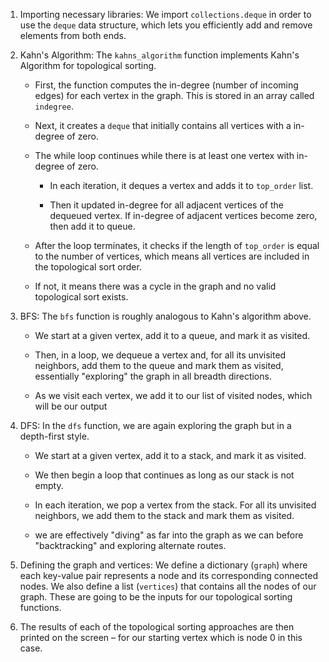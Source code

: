 1. Importing necessary libraries: We import `collections.deque` in order to use the `deque` data structure, which lets you efficiently add and remove elements from both ends.

2. Kahn's Algorithm: The `kahns_algorithm` function implements Kahn's Algorithm for topological sorting. 

   - First, the function computes the in-degree (number of incoming edges) for each vertex in the graph. This is stored in an array called `indegree`.

   - Next, it creates a `deque` that initially contains all vertices with a in-degree of zero.

   - The while loop continues while there is at least one vertex with in-degree of zero. 
   
     - In each iteration, it deques a vertex and adds it to `top_order` list. 
     
     - Then it updated in-degree for all adjacent vertices of the dequeued vertex. If in-degree of adjacent vertices become zero, then add it to queue.
   
   - After the loop terminates, it checks if the length of `top_order` is equal to the number of vertices, which means all vertices are included in the topological sort order.
   
   - If not, it means there was a cycle in the graph and no valid topological sort exists.


3. BFS: The `bfs` function is roughly analogous to Kahn's algorithm above.
   
   - We start at a given vertex, add it to a queue, and mark it as visited.
   
   - Then, in a loop, we dequeue a vertex and, for all its unvisited neighbors, add them to the queue and mark them as visited, essentially "exploring" the graph in all breadth directions.
   
   - As we visit each vertex, we add it to our list of visited nodes, which will be our output


4. DFS: In the `dfs` function, we are again exploring the graph but in a depth-first style. 

     - We start at a given vertex, add it to a stack, and mark it as visited.
   
     - We then begin a loop that continues as long as our stack is not empty.
   
     - In each iteration, we pop a vertex from the stack. For all its unvisited neighbors, we add them to the stack and mark them as visited. 
   
     - we are effectively "diving" as far into the graph as we can before "backtracking" and exploring alternate routes.
   

5. Defining the graph and vertices: We define a dictionary (`graph`) where each key-value pair represents a node and its corresponding connected nodes. We also define a list (`vertices`) that contains all the nodes of our graph. These are going to be the inputs for our topological sorting functions.

6. The results of each of the topological sorting approaches are then printed on the screen – for our starting vertex which is node 0 in this case.
